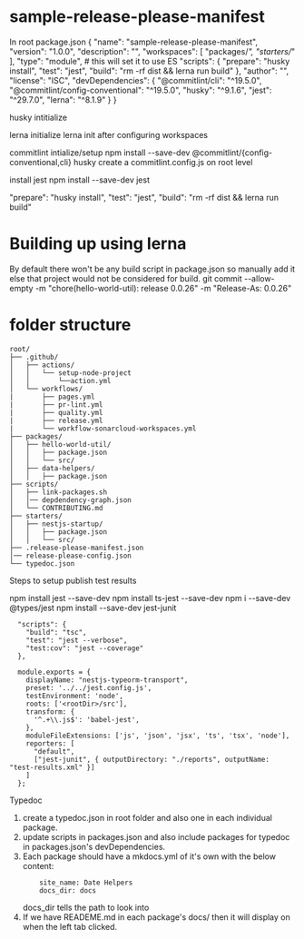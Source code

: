 # sample-release-please-manifest

In root package.json
{
  "name": "sample-release-please-manifest",
  "version": "1.0.0",
  "description": "",
  "workspaces": [
    "packages/*",
    "starters/*"
  ],
  "type": "module", # this will set it to use ES
  "scripts": {
    "prepare": "husky install",
    "test": "jest",
    "build": "rm -rf dist && lerna run build"
  },
  "author": "",
  "license": "ISC",
  "devDependencies": {
    "@commitlint/cli": "^19.5.0",
    "@commitlint/config-conventional": "^19.5.0",
    "husky": "^9.1.6",
    "jest": "^29.7.0",
    "lerna": "^8.1.9"
  }
}

husky intitialize

lerna initialize
lerna init after configuring workspaces

commitlint intialize/setup
npm install --save-dev @commitlint/{config-conventional,cli} husky
create a commitlint.config.js on root level

install jest
npm install --save-dev jest

 "prepare": "husky install",
    "test": "jest",
    "build": "rm -rf dist && lerna run build"

# Building up using lerna
By default there won't be any build script in package.json so manually add it else that project would
not be considered for build.
git commit --allow-empty -m "chore(hello-world-util): release 0.0.26" -m "Release-As: 0.0.26"


# folder structure
```plaintext
root/
├── .github/
│   ├── actions/
│   │   └── setup-node-project
│   │       └──action.yml
│   └── workflows/
|       ├── pages.yml
|       ├── pr-lint.yml
|       ├── quality.yml
|       ├── release.yml
|       └── workflow-sonarcloud-workspaces.yml
├── packages/
│   ├── hello-world-util/
│   │   ├── package.json
│   │   └── src/
│   ├── data-helpers/
│   │   ├── package.json
├── scripts/
│   ├── link-packages.sh
│   │── depdendency-graph.json   
│   └── CONTRIBUTING.md
├── starters/
│   ├── nestjs-startup/
│   │   ├── package.json
│   │   └── src/
├── .release-please-manifest.json
│── release-please-config.json
└── typedoc.json        
```
Steps to setup publish test results

npm install jest --save-dev
npm install ts-jest --save-dev
npm i --save-dev @types/jest
npm install --save-dev jest-junit

```
  "scripts": {
    "build": "tsc",
    "test": "jest --verbose",
    "test:cov": "jest --coverage"
  },
```

```
  module.exports = {
    displayName: "nestjs-typeorm-transport",
    preset: '../../jest.config.js',
    testEnvironment: 'node',
    roots: ['<rootDir>/src'],
    transform: {
      '^.+\\.js$': 'babel-jest',
    },
    moduleFileExtensions: ['js', 'json', 'jsx', 'ts', 'tsx', 'node'],
    reporters: [
      "default",
      ["jest-junit", { outputDirectory: "./reports", outputName: "test-results.xml" }]
    ]
  };
```

Typedoc
1. create a typedoc.json in root folder and also one in each individual package.
2. update scripts in packages.json and also include packages for typedoc in packages.json's devDependencies.
3. Each package should have a mkdocs.yml of it's own with the below content:
    ```
        site_name: Date Helpers
        docs_dir: docs
    ```
    docs_dir tells the path to look into
4. If we have READEME.md in each package's docs/ then it will display on when the left tab clicked.
